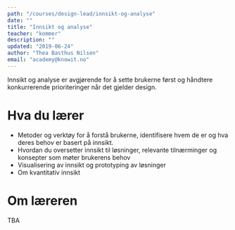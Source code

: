 ```yaml
---
path: "/courses/design-lead/innsikt-og-analyse"
date: ""
title: "Innsikt og analyse"
teacher: "kommer"
description: ""
updated: "2019-06-24"
author: "Thea Basthus Nilsen"
email: "academy@knowit.no"
---
```


Innsikt og analyse er avgjørende for å sette brukerne først og håndtere konkurrerende prioriteringer når det gjelder design. 

# Hva du lærer

- Metoder og verktøy for å forstå brukerne, identifisere hvem de er og hva deres behov er basert på innsikt. 
- Hvordan du oversetter innsikt til løsninger, relevante tilnærminger og konsepter som møter brukerens behov
- Visualisering av innsikt og prototyping av løsninger
- Om kvantitativ innsikt

# Om læreren

TBA

